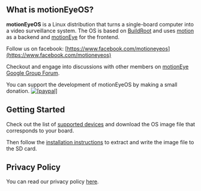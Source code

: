 ## What is motionEyeOS?

**motionEyeOS** is a Linux distribution that turns a single-board computer into a video surveillance system. The OS is based on [BuildRoot](http://buildroot.uclibc.org/) and uses [motion](https://motion-project.github.io/) as a backend and [motionEye](https://github.com/ccrisan/motioneye/) for the frontend.

Follow us on facebook: [https://www.facebook.com/motioneyeos](https://www.facebook.com/motioneyeos)

Checkout and engage into discussions with other members on [motionEye Google Group Forum](https://groups.google.com/forum/#!forum/motioneye).

You can support the development of motionEyeOS by making a small donation.
<a href="https://www.paypal.com/cgi-bin/webscr?cmd=_donations&business=ccrisan%40gmail%2ecom&lc=US&item_name=motionEyeOS&no_note=0&currency_code=USD&bn=PP%2dDonationsBF%3abtn_donate_LG%2egif%3aNonHostedGuest"><img src="https://www.paypalobjects.com/en_US/i/btn/btn_donate_LG.gif" alt="[paypal]" /></a>

## Getting Started

Check out the list of [supported devices](https://github.com/ccrisan/motioneyeos/wiki/Supported-Devices) and download the OS image file that corresponds to your board.

Then follow the [installation instructions](https://github.com/ccrisan/motioneyeos/wiki/Installation) to extract and write the image file to the SD card.

## Privacy Policy

You can read our privacy policy [here](https://ccrisan.github.io/motioneyeos/privacy-policy.html).
